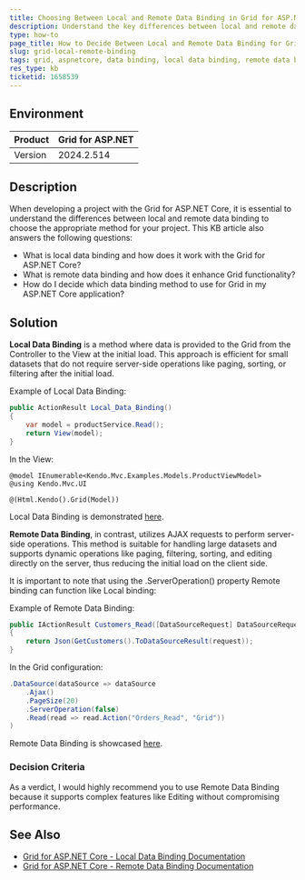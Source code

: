 ```yaml
---
title: Choosing Between Local and Remote Data Binding in Grid for ASP.NET Core
description: Understand the key differences between local and remote data binding in Grid for ASP.NET Core to decide which to use in your application.
type: how-to
page_title: How to Decide Between Local and Remote Data Binding for Grid in ASP.NET Core
slug: grid-local-remote-binding
tags: grid, aspnetcore, data binding, local data binding, remote data binding
res_type: kb
ticketid: 1658539
---
```


## Environment

| Product | Grid for ASP.NET |
| --- | --- |
| Version | 2024.2.514 |

## Description

When developing a project with the Grid for ASP.NET Core, it is essential to understand the differences between local and remote data binding to choose the appropriate method for your project. This KB article also answers the following questions:

- What is local data binding and how does it work with the Grid for ASP.NET Core?
- What is remote data binding and how does it enhance Grid functionality?
- How do I decide which data binding method to use for Grid in my ASP.NET Core application?

## Solution

**Local Data Binding** is a method where data is provided to the Grid from the Controller to the View at the initial load. This approach is efficient for small datasets that do not require server-side operations like paging, sorting, or filtering after the initial load. 

Example of Local Data Binding:
```csharp
public ActionResult Local_Data_Binding()
{
    var model = productService.Read();
    return View(model);
}
```
In the View:
```cshtml
@model IEnumerable<Kendo.Mvc.Examples.Models.ProductViewModel>
@using Kendo.Mvc.UI

@(Html.Kendo().Grid(Model))
```
Local Data Binding is demonstrated [here](https://demos.telerik.com/aspnet-core/grid/local-data-binding).


**Remote Data Binding**, in contrast, utilizes AJAX requests to perform server-side operations. This method is suitable for handling large datasets and supports dynamic operations like paging, filtering, sorting, and editing directly on the server, thus reducing the initial load on the client side.

It is important to note that using the .ServerOperation() property Remote binding can function like Local binding:

Example of Remote Data Binding:
```csharp
public IActionResult Customers_Read([DataSourceRequest] DataSourceRequest request)
{
    return Json(GetCustomers().ToDataSourceResult(request));
}
```
In the Grid configuration:
```csharp
.DataSource(dataSource => dataSource
    .Ajax()
    .PageSize(20)
    .ServerOperation(false)
    .Read(read => read.Action("Orders_Read", "Grid"))
)
```
Remote Data Binding is showcased [here](https://demos.telerik.com/aspnet-core/grid/remote-data-binding).

### Decision Criteria

As a verdict, I would highly recommend you to use Remote Data Binding because it supports complex features like Editing without compromising performance.

## See Also

- [Grid for ASP.NET Core - Local Data Binding Documentation](https://docs.telerik.com/aspnet-core/html-helpers/data-management/grid/binding/local-data)
- [Grid for ASP.NET Core - Remote Data Binding Documentation](https://docs.telerik.com/aspnet-core/html-helpers/data-management/grid/binding/remote-data)
